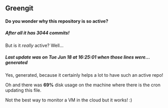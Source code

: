 ## Greengit

#### Do you wonder why this repository is so active?

##### After all it has 3044 commits!

But is it *really* active? Well...

##### Last update was on Tue Jun 18 at 16:25:01 when those lines were... generated

Yes, generated, because it certainly helps a lot to have such an active repo!

Oh and there was **69%** disk usage on the machine
where there is the cron updating this file.

Not the best way to monitor a VM in the cloud but it works! :)

